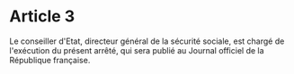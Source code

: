 # Article 3

Le conseiller d'Etat, directeur général de la sécurité sociale, est chargé de l'exécution du présent arrêté, qui sera publié au Journal officiel de la République française.
